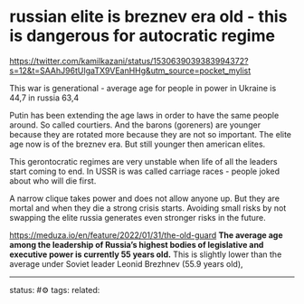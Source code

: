 # russian elite is breznev era old - this is dangerous for autocratic regime

https://twitter.com/kamilkazani/status/1530639039383994372?s=12&t=SAAhJ96tUIgaTX9VEanHHg&utm_source=pocket_mylist

This war is generational - average age for people in power in Ukraine is 44,7 in russia 63,4


Putin has been extending the age laws in order to have the same people around.
So called courtiers.
And the barons (goreners) are younger because they are rotated more because they are not so important.
The elite age now is of the breznev era. But still younger then american elites.

This gerontocratic regimes are very unstable when life of all the leaders start coming to end.
In USSR is was called carriage races - people joked about who will die first.

A narrow clique takes power and does not allow anyone up. But they are mortal and when they die a strong crisis starts.
Avoiding small risks by not swapping the elite russia generates even stronger risks in the future.

https://meduza.io/en/feature/2022/01/31/the-old-guard
**The average age among the leadership of Russia’s highest bodies of legislative and executive power is currently 55 years old.** This is slightly lower than the average under Soviet leader Leonid Brezhnev (55.9 years old),


---
status: #⚙️ 
tags: 
related: 